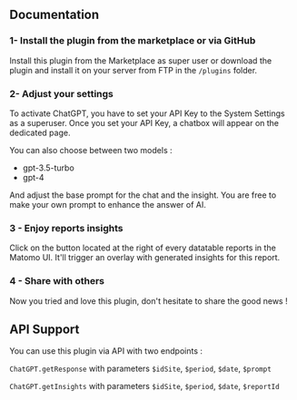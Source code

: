 ## Documentation

### 1- Install the plugin from the marketplace or via GitHub

Install this plugin from the Marketplace as super user or download the plugin and install it on your server from FTP in
the `/plugins` folder.

### 2- Adjust your settings

To activate ChatGPT, you have to set your API Key to the System Settings as a superuser.
Once you set your API Key, a chatbox will appear on the dedicated page.

You can also choose between two models :

- gpt-3.5-turbo
- gpt-4

And adjust the base prompt for the chat and the insight. You are free to make your own prompt to enhance the answer of
AI.

### 3 - Enjoy reports insights

Click on the button located at the right of every datatable reports in the Matomo UI. It'll trigger an overlay with
generated insights for this report.

### 4 - Share with others

Now you tried and love this plugin, don't hesitate to share the good news !


## API Support

You can use this plugin via API with two endpoints :

`ChatGPT.getResponse` with parameters `$idSite`, `$period`, `$date`, `$prompt`

`ChatGPT.getInsights` with parameters `$idSite`, `$period`, `$date`, `$reportId`
